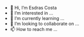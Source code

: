 - 👋 Hi, I’m Esdras Costa
- 👀 I’m interested in ...
- 🌱 I’m currently learning ...
- 💞️ I’m looking to collaborate on ...
- 📫 How to reach me ...

<!---
esdraswiesoo/esdraswiesoo is a ✨ special ✨ repository because its `README.md` (this file) appears on your GitHub profile.
You can click the Preview link to take a look at your changes.
--->
